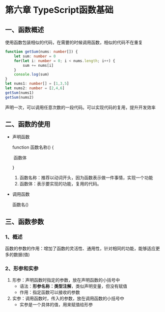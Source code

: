 # 第六章 TypeScript函数基础

## 一、函数概述

使用函数包装相似的代码，在需要的时候调用函数，相似的代码不在重复

```typescript
function getSum(nums: number[]) {
	let sum: number = 0
	for(let i: number = 0; i < nums.length; i++) {
		sum += nums[i]
	}
	console.log(sum)
}
let nums1: number[] = [1,3,5]
let nums2: number = [2,4,6]
getSum(nums1)
getSum(nums2)
```

声明一次，可以调用任意次数的一段代码。可以实现代码的复用，提升开发效率

## 二、函数的使用

- 声明函数

  function 函数名称() {

  ​	函数体

  }

  1. 函数名称：推荐以动词开头，因为函数表示做一件事情，实现一个功能
  2. 函数体：表示要实现的功能，复用的代码。

- 调用函数

  函数名()

## 三、函数参数

### 1、概述

函数的参数的作用：增加了函数的灵活性、通用性，针对相同的功能，能够适应更多的数据(值)

### 2、形参和实参

1. 形参：声明函数时指定的参数，放在声明函数的小括号中
   - 语法：**形参名称：类型注解**，类似声明变量，但没有赋值
   - 作用：指定函数可以接收的参数
2. 实参：调用函数时，传入的参数，放在调用函数的小括号中
   - 实参是一个具体的值，用来赋值给形参